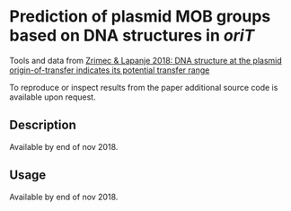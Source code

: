 # Prediction of plasmid MOB groups based on DNA structures in *oriT*

Tools and data from [Zrimec & Lapanje 2018: DNA structure at the plasmid origin-of-transfer indicates its potential transfer range](https://www.nature.com/articles/s41598-018-20157-y)

To reproduce or inspect results from the paper additional source code is available upon request.

## Description
Available by end of nov 2018.

## Usage
Available by end of nov 2018.
